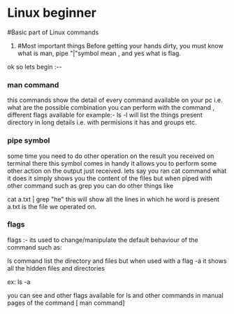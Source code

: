# Linux beginner


#Basic part of Linux commands

1) #Most important things
 Before getting your hands dirty, you must know what is man, pipe "|"symbol mean , and yes what is flag.


ok so lets begin :--

### man command
this commands show the detail of every command available on your pc i.e. what are the possible combination you can perform with the command , different flags available
for example:-
ls -l  will list the things present directory in long details i.e. with permisions it has and groups etc.

### pipe symbol
some time you need to do other operation on the result you received on terminal there this symbol comes in handy it allows you to perform some other action on the output just received.
lets say you ran cat command what it does it simply shows you the content of the files
but when piped with other command such as grep you can do other things like

cat a.txt | grep "he"
this will show all the lines in which he word is present
a.txt is the file we operated on. 




### flags
flags :- its used to change/manipulate the default behaviour of the command 
such as: 

ls command list the directory and files 
but when used with a flag -a it shows all the hidden files and directories

ex: ls -a

you can see and other flags available for ls and other commands in manual pages of the command [ man command]

 
